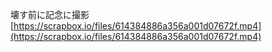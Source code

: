
壊す前に記念に撮影
[https://scrapbox.io/files/614384886a356a001d07672f.mp4](https://scrapbox.io/files/614384886a356a001d07672f.mp4)
